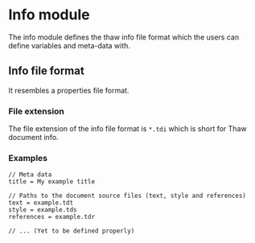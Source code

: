 # Info module

The info module defines the thaw info file format which the users can define variables and meta-data with.

## Info file format

It resembles a properties file format.

### File extension

The file extension of the info file format is `*.tdi` which is short for Thaw document info.

### Examples

```
// Meta data
title = My example title

// Paths to the document source files (text, style and references)
text = example.tdt
style = example.tds
references = example.tdr

// ... (Yet to be defined properly)
```

